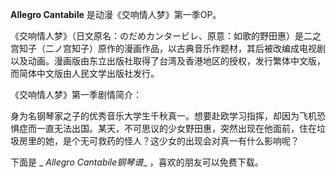 

**Allegro Cantabile** 是动漫《交响情人梦》第一季OP。

《交响情人梦》（日文原名：のだめカンタービレ、原意：如歌的野田惠）是二之宫知子（二ノ宫知子）原作的漫画作品，以古典音乐作题材，其后被改编成电视剧以及动画。漫画版由东立出版社取得了台湾及香港地区的授权，发行繁体中文版，而简体中文版由人民文学出版社发行。

《交响情人梦》第一季剧情简介：

身为名钢琴家之子的优秀音乐大学生千秋真一。想要赴欧学习指挥，却因为飞机恐惧症而一直无法出国。某天，不可思议的少女野田惠，突然出现在他面前，住在垃圾房里的她，是个无可救药的怪人？这少女的出现会对真一有什么影响呢？

下面是 _ _Allegro Cantabile钢琴谱__ ，喜欢的朋友可以免费下载。

